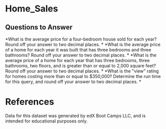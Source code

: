 # Home_Sales

## Questions to Answer
*What is the average price for a four-bedroom house sold for each year? Round off your answer to two decimal places.
    *
*What is the average price of a home for each year it was built that has three bedrooms and three bathrooms? Round off your answer to two decimal places.
    *
*What is the average price of a home for each year that has three bedrooms, three bathrooms, two floors, and is greater than or equal to 2,000 square feet? Round off your answer to two decimal places.
    *
*What is the "view" rating for homes costing more than or equal to $350,000? Determine the run time for this query, and round off your answer to two decimal places.
    *
# References
Data for this dataset was generated by edX Boot Camps LLC, and is intended for educational purposes only.